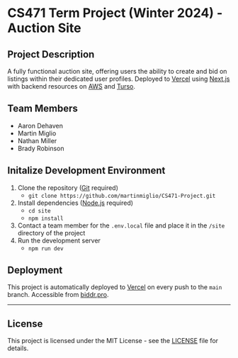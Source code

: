 # CS471 Term Project (Winter 2024) - Auction Site

## Project Description

A fully functional auction site, offering users the ability to create and bid on listings within their dedicated user profiles.
Deployed to [Vercel](https://vercel.com) using [Next.js](https://nextjs.org) with backend resources on [AWS](https://https://aws.amazon.com/) and [Turso](https://turso.tech/).

## Team Members

- Aaron Dehaven
- Martin Miglio
- Nathan Miller
- Brady Robinson

## Initalize Development Environment

1. Clone the repository ([Git](https://git-scm.com/) required)
    - `git clone https://github.com/martinmiglio/CS471-Project.git`
2. Install dependencies ([Node.js](https://nodejs.org/) required)
    - `cd site`
    - `npm install`
3. Contact a team member for the `.env.local` file and place it in the `/site` directory of the project
4. Run the development server
    - `npm run dev`

## Deployment

This project is automatically deployed to [Vercel](https://vercel.com) on every push to the `main` branch.
Accessible from [biddr.pro](https://biddr.pro/).

---

## License

This project is licensed under the MIT License - see the [LICENSE](LICENSE) file for details.

